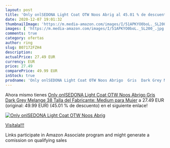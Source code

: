 ```yaml
---
layout: post
title: 'Only onlSEDONA Light Coat OTW Noos Abrig al 45.01 % de descuento'
date: 2020-12-07 19:01:32
thumbnailImage: 'https://m.media-amazon.com/images/I/51APKYO0boL._SL200_.jpg'
images: [ 'https://m.media-amazon.com/images/I/51APKYO0boL._SL200_.jpg' ]
comments: true
category: ofertas
author: ring
slug: B07172FZH4
description:
actualPrice: 27.49 EUR
currency: EUR
price: 27.49
comparePrice: 49.99 EUR
inStock: true
prodname: 'Only onlSEDONA Light Coat OTW Noos Abrigo  Gris  Dark Grey Melange   38  Talla del Fabricante: Medium  para Mujer'
---
```


Ahora mismo tienes [Only onlSEDONA Light Coat OTW Noos Abrigo  Gris  Dark Grey Melange   38  Talla del Fabricante: Medium  para Mujer](https://www.amazon.es/dp/B07172FZH4/?tag=tolees-21) a 27.49 EUR (original: 49.99 EUR) (45.01 %  de descuento) en el siguiente enlace!

[![Only onlSEDONA Light Coat OTW Noos Abrig](https://m.media-amazon.com/images/I/51APKYO0boL._SL200_.jpg)](https://www.amazon.es/dp/B07172FZH4/?tag=tolees-21)

[Visítala!!!](https://www.amazon.es/dp/B07172FZH4/?tag=tolees-21)

Links participate in Amazon Associate program and might generate a comission on qualifying sales
